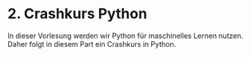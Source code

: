 # 2. Crashkurs Python 

In dieser Vorlesung werden wir Python für maschinelles Lernen nutzen. Daher
folgt in diesem Part ein Crashkurs in Python.